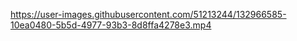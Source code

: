 https://user-images.githubusercontent.com/51213244/132966585-10ea0480-5b5d-4977-93b3-8d8ffa4278e3.mp4
